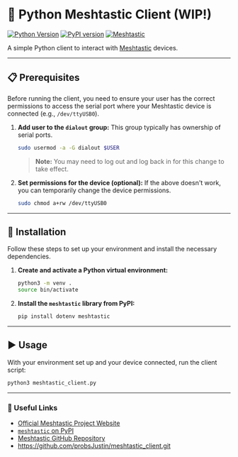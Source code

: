 # 🐍 Python Meshtastic Client (WIP!)

[![Python Version](https://img.shields.io/badge/python-3.x-blue.svg)](https://www.python.org/)
[![PyPI version](https://badge.fury.io/py/meshtastic.svg)](https://badge.fury.io/py/meshtastic)
[![Meshtastic](https://img.shields.io/badge/meshtastic-powered-brightgreen.svg)](https://meshtastic.org/)

A simple Python client to interact with [Meshtastic](https://meshtastic.org/) devices.

---

## 📋 Prerequisites

Before running the client, you need to ensure your user has the correct permissions to access the serial port where your Meshtastic device is connected (e.g., `/dev/ttyUSB0`).

1.  **Add user to the `dialout` group:** This group typically has ownership of serial ports.
    ```bash
    sudo usermod -a -G dialout $USER
    ```
    > **Note:** You may need to log out and log back in for this change to take effect.

2.  **Set permissions for the device (optional):** If the above doesn't work, you can temporarily change the device permissions.
    ```bash
    sudo chmod a+rw /dev/ttyUSB0
    ```

---

## 🚀 Installation

Follow these steps to set up your environment and install the necessary dependencies.

1.  **Create and activate a Python virtual environment:**
    ```bash
    python3 -m venv .
    source bin/activate
    ```

2.  **Install the `meshtastic` library from PyPI:**
    ```bash
    pip install dotenv meshtastic
    ```

---

## ▶️ Usage

With your environment set up and your device connected, run the client script:

```bash
python3 meshtastic_client.py
```

---

### 🔗 Useful Links

-   [Official Meshtastic Project Website](https://meshtastic.org/)
-   [`meshtastic` on PyPI](https://pypi.org/project/meshtastic/)
-   [Meshtastic GitHub Repository](https://github.com/meshtastic/python)
-   https://github.com/probsJustin/meshtastic_client.git
